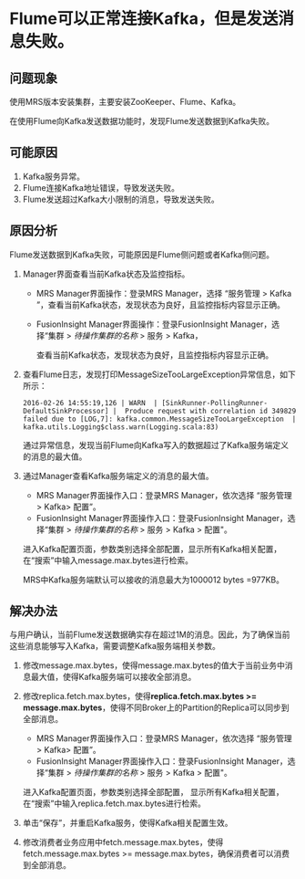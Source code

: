 # Flume可以正常连接Kafka，但是发送消息失败。<a name="mrs_03_0059"></a>

## 问题现象<a name="zh-cn_topic_0167274591_s8c5a413588744f3ea1320d012fdb73cb"></a>

使用MRS版本安装集群，主要安装ZooKeeper、Flume、Kafka。

在使用Flume向Kafka发送数据功能时，发现Flume发送数据到Kafka失败。

## 可能原因<a name="zh-cn_topic_0167274591_s32d34cd2ed084d9dbf63d1ca6576eea0"></a>

1.  Kafka服务异常。
2.  Flume连接Kafka地址错误，导致发送失败。
3.  Flume发送超过Kafka大小限制的消息，导致发送失败。

## 原因分析<a name="zh-cn_topic_0167274591_s76409f8bbc4041eb937f70bc8c0594bf"></a>

Flume发送数据到Kafka失败，可能原因是Flume侧问题或者Kafka侧问题。

1.  Manager界面查看当前Kafka状态及监控指标。

    -   MRS Manager界面操作：登录MRS Manager，选择 “服务管理 \> Kafka ”，查看当前Kafka状态，发现状态为良好，且监控指标内容显示正确。
    -   FusionInsight Manager界面操作：登录FusionInsight Manager，选择“集群 \>  _待操作集群的名称_  \> 服务 \> Kafka，

        查看当前Kafka状态，发现状态为良好，且监控指标内容显示正确。

2.  查看Flume日志，发现打印MessageSizeTooLargeException异常信息，如下所示：

    ```
    2016-02-26 14:55:19,126 | WARN  | [SinkRunner-PollingRunner-DefaultSinkProcessor] |  Produce request with correlation id 349829 failed due to [LOG,7]: kafka.common.MessageSizeTooLargeException  | kafka.utils.Logging$class.warn(Logging.scala:83)
    ```

    通过异常信息，发现当前Flume向Kafka写入的数据超过了Kafka服务端定义的消息的最大值。

3.  通过Manager查看Kafka服务端定义的消息的最大值。

    -   MRS Manager界面操作入口：登录MRS Manager，依次选择 “服务管理 \> Kafka\> 配置”。
    -   FusionInsight Manager界面操作入口：登录FusionInsight Manager，选择“集群 \>  _待操作集群的名称_  \> 服务 \> Kafka \> 配置"。

    进入Kafka配置页面，参数类别选择全部配置，显示所有Kafka相关配置，在“搜索”中输入message.max.bytes进行检索。

    MRS中Kafka服务端默认可以接收的消息最大为1000012 bytes =977KB。


## 解决办法<a name="zh-cn_topic_0167274591_s2d3c010d3bc0406fa3f531ccd76c297f"></a>

与用户确认，当前Flume发送数据确实存在超过1M的消息。因此，为了确保当前这些消息能够写入Kafka，需要调整Kafka服务端相关参数。

1.  修改message.max.bytes，使得message.max.bytes的值大于当前业务中消息最大值，使得Kafka服务端可以接收全部消息。
2.  修改replica.fetch.max.bytes，使得**replica.fetch.max.bytes \>= message.max.bytes**，使得不同Broker上的Partition的Replica可以同步到全部消息。

    -   MRS Manager界面操作入口：登录MRS Manager，依次选择 “服务管理 \> Kafka\> 配置”。
    -   FusionInsight Manager界面操作入口：登录FusionInsight Manager，选择“集群 \>  _待操作集群的名称_  \> 服务 \> Kafka \> 配置"。

    进入Kafka配置页面，参数类别选择全部配置， 显示所有Kafka相关配置，在“搜索”中输入replica.fetch.max.bytes进行检索。

3.  单击“保存”，并重启Kafka服务，使得Kafka相关配置生效。
4.  修改消费者业务应用中fetch.message.max.bytes，使得fetch.message.max.bytes \>= message.max.bytes，确保消费者可以消费到全部消息。

